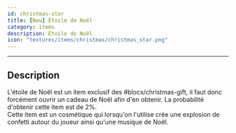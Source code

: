 ```yaml
---
id: christmas-star
title: [New] Étoile de Noël
category: items
description: Étoile de Noël
icon: "textures/items/christmas/christmas_star.png"
---
```

___
## Description

L'étoile de Noël est un item exclusif des #blocs/christmas-gift, il faut donc forcément ouvrir un cadeau de Noël afin d'en obtenir. La probabilité d'obtenir cette item est de 2%.   
Cette item est un cosmétique qui lorsqu'on l'utilise crée une explosion de confetti autour du joueur ainsi qu'une musique de Noël.

